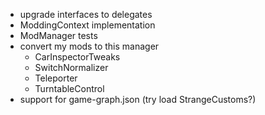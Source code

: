 - upgrade interfaces to delegates
- ModdingContext implementation
- ModManager tests
- convert my mods to this manager
    - CarInspectorTweaks
    - SwitchNormalizer
    - Teleporter
    - TurntableControl
- support for game-graph.json (try load StrangeCustoms?)